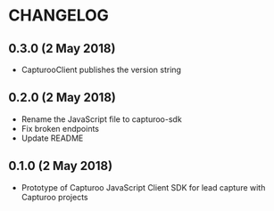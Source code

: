 # CHANGELOG

## 0.3.0 (2 May 2018)
+ CapturooClient publishes the version string

## 0.2.0 (2 May 2018)
+ Rename the JavaScript file to capturoo-sdk
+ Fix broken endpoints
+ Update README

## 0.1.0 (2 May 2018)
+ Prototype of Capturoo JavaScript Client SDK for lead capture with Capturoo projects
